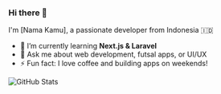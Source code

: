 ### Hi there 👋

I'm [Nama Kamu], a passionate developer from Indonesia 🇮🇩

- 🌱 I’m currently learning **Next.js & Laravel**
- 💬 Ask me about web development, futsal apps, or UI/UX
- ⚡ Fun fact: I love coffee and building apps on weekends!

![GitHub Stats](https://github-readme-stats.vercel.app/api?username=USERNAME_KAMU&show_icons=true&theme=radical)
